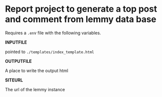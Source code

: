 # Report project to generate a top post and comment from lemmy data base

Requires a `.en`v file with the following variables.

**INPUTFILE**

pointed to `./templates/index_template.html`

**OUTPUTFILE** 

A place to write the output html

**SITEURL**

The url of the lemmy instance


